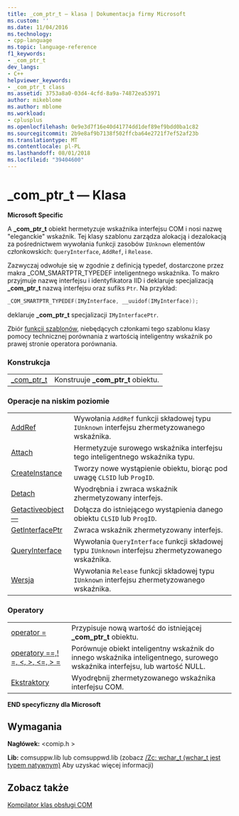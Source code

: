 ```yaml
---
title: _com_ptr_t — klasa | Dokumentacja firmy Microsoft
ms.custom: ''
ms.date: 11/04/2016
ms.technology:
- cpp-language
ms.topic: language-reference
f1_keywords:
- _com_ptr_t
dev_langs:
- C++
helpviewer_keywords:
- _com_ptr_t class
ms.assetid: 3753a8a0-03d4-4cfd-8a9a-74872ea53971
author: mikeblome
ms.author: mblome
ms.workload:
- cplusplus
ms.openlocfilehash: 0e9e3d7f16e40d41774dd1def89ef9bdd0ba1c82
ms.sourcegitcommit: 2b9e8af9b7138f502ffcba64e2721f7ef52af23b
ms.translationtype: MT
ms.contentlocale: pl-PL
ms.lasthandoff: 08/01/2018
ms.locfileid: "39404600"
---
```

# <a name="comptrt-class"></a>_com_ptr_t — Klasa
**Microsoft Specific**  
  
 A **_com_ptr_t** obiekt hermetyzuje wskaźnika interfejsu COM i nosi nazwę "eleganckie" wskaźnik. Tej klasy szablonu zarządza alokacją i dezalokacją za pośrednictwem wywołania funkcji zasobów `IUnknown` elementów członkowskich: `QueryInterface`, `AddRef`, i `Release`.  
  
 Zazwyczaj odwołuje się w zgodnie z definicją typedef, dostarczone przez makra _COM_SMARTPTR_TYPEDEF inteligentnego wskaźnika. To makro przyjmuje nazwę interfejsu i identyfikatora IID i deklaruje specjalizacją **_com_ptr_t** nazwą interfejsu oraz sufiks `Ptr`. Na przykład:  
  
```cpp 
_COM_SMARTPTR_TYPEDEF(IMyInterface, __uuidof(IMyInterface));  
```  
  
 deklaruje **_com_ptr_t** specjalizacji `IMyInterfacePtr`.  
  
 Zbiór [funkcji szablonów](../cpp/relational-function-templates.md), niebędących członkami tego szablonu klasy pomocy technicznej porównania z wartością inteligentny wskaźnik po prawej stronie operatora porównania.  
  
### <a name="construction"></a>Konstrukcja  
  
|||  
|-|-|  
|[_com_ptr_t](../cpp/com-ptr-t-com-ptr-t.md)|Konstruuje **_com_ptr_t** obiektu.|  
  
### <a name="low-level-operations"></a>Operacje na niskim poziomie  
  
|||  
|-|-|  
|[AddRef](../cpp/com-ptr-t-addref.md)|Wywołania `AddRef` funkcji składowej typu `IUnknown` interfejsu zhermetyzowanego wskaźnika.|  
|[Attach](../cpp/com-ptr-t-attach.md)|Hermetyzuje surowego wskaźnika interfejsu tego inteligentnego wskaźnika typu.|  
|[CreateInstance](../cpp/com-ptr-t-createinstance.md)|Tworzy nowe wystąpienie obiektu, biorąc pod uwagę `CLSID` lub `ProgID`.|  
|[Detach](../cpp/com-ptr-t-detach.md)|Wyodrębnia i zwraca wskaźnik zhermetyzowany interfejs.|  
|[Getactiveobject —](../cpp/com-ptr-t-getactiveobject.md)|Dołącza do istniejącego wystąpienia danego obiektu `CLSID` lub `ProgID`.|  
|[GetInterfacePtr](../cpp/com-ptr-t-getinterfaceptr.md)|Zwraca wskaźnik zhermetyzowany interfejs.|  
|[QueryInterface](../cpp/com-ptr-t-queryinterface.md)|Wywołania `QueryInterface` funkcji składowej typu `IUnknown` interfejsu zhermetyzowanego wskaźnika.|  
|[Wersja](../cpp/com-ptr-t-release.md)|Wywołania `Release` funkcji składowej typu `IUnknown` interfejsu zhermetyzowanego wskaźnika.|  
  
### <a name="operators"></a>Operatory  
  
|||  
|-|-|  
|[operator =](../cpp/com-ptr-t-operator-equal.md)|Przypisuje nową wartość do istniejącej **_com_ptr_t** obiektu.|  
|[operatory ==,! =, \<, >, \<=, > =](../cpp/com-ptr-t-relational-operators.md)|Porównuje obiekt inteligentny wskaźnik do innego wskaźnika inteligentnego, surowego wskaźnika interfejsu, lub wartość NULL.|  
|[Ekstraktory](../cpp/com-ptr-t-extractors.md)|Wyodrębnij zhermetyzowanego wskaźnika interfejsu COM.|  
  
**END specyficzny dla Microsoft**  
  
## <a name="requirements"></a>Wymagania  
 **Nagłówek:** \<comip.h >  
  
 **Lib:** comsuppw.lib lub comsuppwd.lib (zobacz [/Zc: wchar_t (wchar_t jest typem natywnym)](../build/reference/zc-wchar-t-wchar-t-is-native-type.md) Aby uzyskać więcej informacji)  
  
## <a name="see-also"></a>Zobacz także  
 [Kompilator klas obsługi COM](../cpp/compiler-com-support-classes.md)